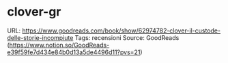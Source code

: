 # clover-gr

URL: https://www.goodreads.com/book/show/62974782-clover-il-custode-delle-storie-incompiute
Tags: recensioni
Source: GoodReads (https://www.notion.so/GoodReads-e39f59fe7d434e84b0d13a5de4496d11?pvs=21)